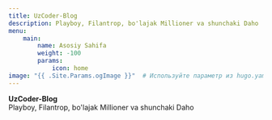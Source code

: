 ```yaml
---
title: UzCoder-Blog
description: Playboy, Filantrop, bo'lajak Millioner va shunchaki Daho
menu:
    main:
        name: Asosiy Sahifa
        weight: -100
        params:
            icon: home
image: "{{ .Site.Params.ogImage }}"  # Используйте параметр из hugo.yaml
---
```

**UzCoder-Blog**
<br />
Playboy, Filantrop, bo'lajak Millioner va shunchaki Daho